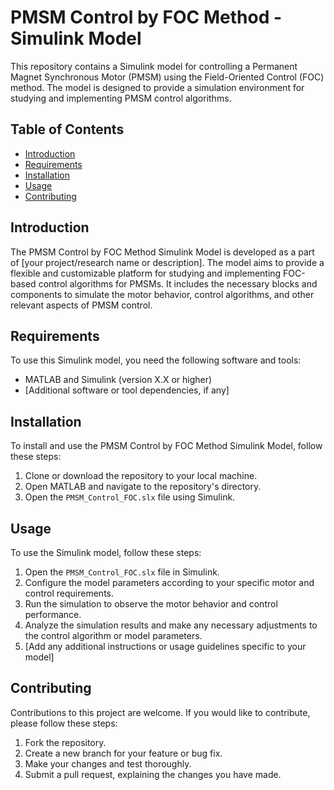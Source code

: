 # PMSM Control by FOC Method - Simulink Model

This repository contains a Simulink model for controlling a Permanent Magnet Synchronous Motor (PMSM) using the Field-Oriented Control (FOC) method. The model is designed to provide a simulation environment for studying and implementing PMSM control algorithms.

## Table of Contents

- [Introduction](#introduction)
- [Requirements](#requirements)
- [Installation](#installation)
- [Usage](#usage)
- [Contributing](#contributing)


## Introduction

The PMSM Control by FOC Method Simulink Model is developed as a part of [your project/research name or description]. The model aims to provide a flexible and customizable platform for studying and implementing FOC-based control algorithms for PMSMs. It includes the necessary blocks and components to simulate the motor behavior, control algorithms, and other relevant aspects of PMSM control.

## Requirements

To use this Simulink model, you need the following software and tools:

- MATLAB and Simulink (version X.X or higher)
- [Additional software or tool dependencies, if any]

## Installation

To install and use the PMSM Control by FOC Method Simulink Model, follow these steps:

1. Clone or download the repository to your local machine.
2. Open MATLAB and navigate to the repository's directory.
3. Open the `PMSM_Control_FOC.slx` file using Simulink.

## Usage

To use the Simulink model, follow these steps:

1. Open the `PMSM_Control_FOC.slx` file in Simulink.
2. Configure the model parameters according to your specific motor and control requirements.
3. Run the simulation to observe the motor behavior and control performance.
4. Analyze the simulation results and make any necessary adjustments to the control algorithm or model parameters.
5. [Add any additional instructions or usage guidelines specific to your model]

## Contributing

Contributions to this project are welcome. If you would like to contribute, please follow these steps:

1. Fork the repository.
2. Create a new branch for your feature or bug fix.
3. Make your changes and test thoroughly.
4. Submit a pull request, explaining the changes you have made.

